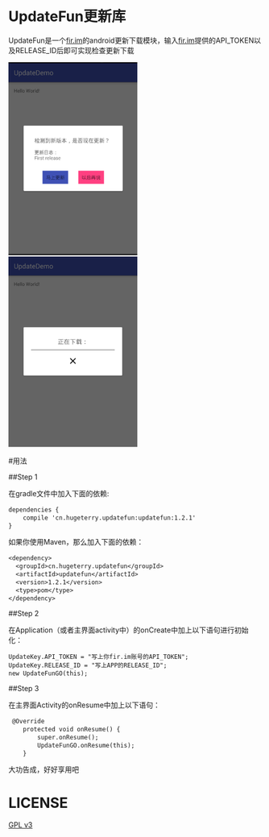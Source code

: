 # UpdateFun更新库

UpdateFun是一个[fir.im](http://fir.im/)的android更新下载模块，输入[fir.im](http://fir.im/)提供的API_TOKEN以及RELEASE_ID后即可实现检查更新下载


<img src="showUI/1.png" width="256"/>
<img src="showUI/2.png" width="256"/>


#用法

##Step 1

在gradle文件中加入下面的依赖:

```
dependencies {
    compile 'cn.hugeterry.updatefun:updatefun:1.2.1'
}
```

如果你使用Maven，那么加入下面的依赖：

```
<dependency>
  <groupId>cn.hugeterry.updatefun</groupId>
  <artifactId>updatefun</artifactId>
  <version>1.2.1</version>
  <type>pom</type>
</dependency>
```

##Step 2

在Application（或者主界面activity中）的onCreate中加上以下语句进行初始化：

```
UpdateKey.API_TOKEN = "写上你fir.im账号的API_TOKEN";
UpdateKey.RELEASE_ID = "写上APP的RELEASE_ID";
new UpdateFunGO(this);
```

##Step 3

在主界面Activity的onResume中加上以下语句：

```
 @Override
    protected void onResume() {
        super.onResume();
        UpdateFunGO.onResume(this);
    }
```

大功告成，好好享用吧

# LICENSE

[GPL v3](LICENSE)

